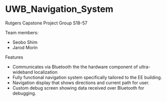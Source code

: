 # UWB_Navigation_System
Rutgers Capstone Project
Group S18-57

Team members: 
* Seobo Shim
* Jarod Morin 
  
Features
* Communicates via Bluetooth the the hardware component of ultra-wideband localization
* Fully functional navigation system specifically tailored to the EE building.
* Navigation display that shows directions and current path for user.
* Custom debug screen showing data received over Bluetooth for debugging.
